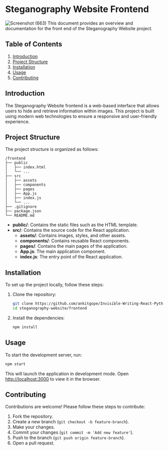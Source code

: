 # Steganography Website Frontend

![Screenshot (663)](https://github.com/user-attachments/assets/d5250faf-1a0e-4cab-8ac5-e27277247152)
This document provides an overview and documentation for the front end of the Steganography Website project.

## Table of Contents

1. [Introduction](#introduction)
2. [Project Structure](#project-structure)
3. [Installation](#installation)
4. [Usage](#usage)
5. [Contributing](#contributing)


## Introduction

The Steganography Website frontend is a web-based interface that allows users to hide and retrieve information within images. This project is built using modern web technologies to ensure a responsive and user-friendly experience.

## Project Structure

The project structure is organized as follows:

```
/frontend
├── public
│   ├── index.html
│   └── ...
├── src
│   ├── assets
│   ├── components
│   ├── pages
│   ├── App.js
│   ├── index.js
│   └── ...
├── .gitignore
├── package.json
└── README.md
```

- **public/**: Contains the static files such as the HTML template.
- **src/**: Contains the source code for the React application.
  - **assets/**: Contains images, styles, and other assets.
  - **components/**: Contains reusable React components.
  - **pages/**: Contains the main pages of the application.
  - **App.js**: The main application component.
  - **index.js**: The entry point of the React application.

## Installation

To set up the project locally, follow these steps:

1. Clone the repository:

   ```bash
   git clone https://github.com/ankitgope/Invisible-Writing-React-Python.git
   cd steganography-website/frontend
   ```

2. Install the dependencies:
   ```bash
   npm install
   ```

## Usage

To start the development server, run:

```bash
npm start
```

This will launch the application in development mode. Open [http://localhost:3000](http://localhost:3000) to view it in the browser.

## Contributing

Contributions are welcome! Please follow these steps to contribute:

1. Fork the repository.
2. Create a new branch (`git checkout -b feature-branch`).
3. Make your changes.
4. Commit your changes (`git commit -m 'Add new feature'`).
5. Push to the branch (`git push origin feature-branch`).
6. Open a pull request.


